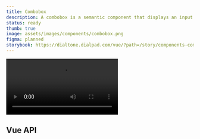 ```yaml
---
title: Combobox
description: A combobox is a semantic component that displays an input element combined with a listbox, which enables the user to select items from the list.
status: ready
thumb: true
image: assets/images/components/combobox.png
figma: planned
storybook: https://dialtone.dialpad.com/vue/?path=/story/components-combobox--default
---
```


<code-well-header bgclass="d-bgc-neutral-white">
  <video class="d-w60p" src="/assets/images/components/preview--combobox.mp4" autoplay loop></video>
</code-well-header>

## Vue API

<component-vue-api component-name="combobox" />
